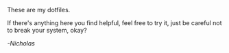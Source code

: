 These are my dotfiles.

If there's anything here you find helpful, feel free to try it, just
be careful not to break your system, okay?

_-Nicholas_

